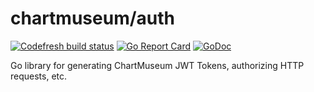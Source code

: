 # chartmuseum/auth

[![Codefresh build status]( https://g.codefresh.io/api/badges/pipeline/chartmuseum/chartmuseum%2Fauth%2Fmaster?type=cf-1)]( https://g.codefresh.io/public/accounts/chartmuseum/pipelines/chartmuseum/auth/master)
[![Go Report Card](https://goreportcard.com/badge/github.com/chartmuseum/auth)](https://goreportcard.com/report/github.com/chartmuseum/auth)
[![GoDoc](https://godoc.org/github.com/chartmuseum/auth?status.svg)](https://godoc.org/github.com/chartmuseum/auth)

Go library for generating ChartMuseum JWT Tokens, authorizing HTTP requests, etc.
